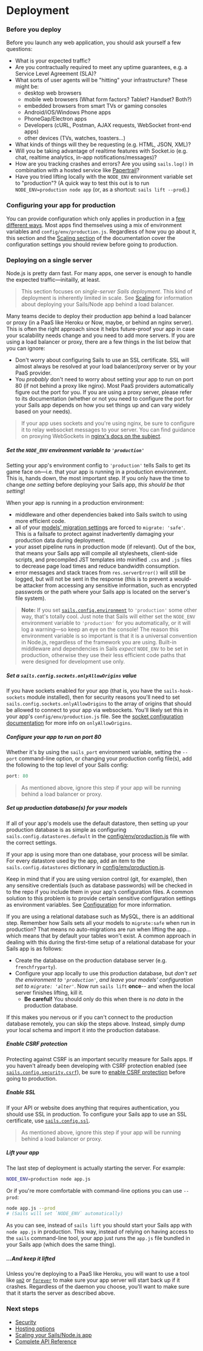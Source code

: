 # Deployment

### Before you deploy

Before you launch any web application, you should ask yourself a few questions:

+ What is your expected traffic?
+ Are you contractually required to meet any uptime guarantees, e.g. a Service Level Agreement (SLA)?
+ What sorts of user agents will be "hitting" your infrastructure? These might be:
  + desktop web browsers
  + mobile web browsers (What form factors?  Tablet? Handset? Both?)
  + embedded browsers from smart TVs or gaming consoles
  + Android/iOS/Windows Phone apps
  + PhoneGap/Electron apps
  + Developers (cURL, Postman, AJAX requests, WebSocket front-end apps)
  + other devices (TVs, watches, toasters...)
+ What kinds of things will they be requesting (e.g. HTML, JSON, XML)?
+ Will you be taking advantage of realtime features with Socket.io (e.g. chat, realtime analytics, in-app notifications/messages)?
+ How are you tracking crashes and errors? Are you using `sails.log()` in combination with a hosted service like [Papertrail](https://papertrailapp.com/)?  <!--Or are you using a custom logger from NPM like [Winston](https://github.com/winstonjs/winston)?  Or even easier, sticking with built-in logging from `sails.log()` in combination with a hosted service like [Papertrail](https://papertrailapp.com/)?-->
+ Have you tried lifting locally with the `NODE_ENV` environment variable set to "production"? (A quick way to test this out is to run `NODE_ENV=production node app` (or, as a shortcut: `sails lift --prod`).)


### Configuring your app for production

You can provide configuration which only applies in production in a [few different ways](https://sailsjs.com/documentation/reference/configuration).  Most apps find themselves using a mix of environment variables and `config/env/production.js`.  Regardless of how you go about it, this section and the [Scaling section](https://sailsjs.com/documentation/concepts/deployment/scaling) of the documentation cover the configuration settings you should review before going to production.



### Deploying on a single server

Node.js is pretty darn fast.  For many apps, one server is enough to handle the expected traffic&mdash;initailly, at least.

> This section focuses on _single-server Sails deployment_.  This kind of deployment is inherently limited in scale.  See [Scaling](https://sailsjs.com/documentation/concepts/deployment/scaling) for information about deploying your Sails/Node app behind a load balancer.

Many teams decide to deploy their production app behind a load balancer or proxy (in a PaaS like Heroku or Now, maybe, or behind an nginx server).  This is often the right approach since it helps future-proof your app in case your scalability needs change and you need to add more servers.  If you are using a load balancer or proxy, there are a few things in the list below that you can ignore:

+ Don't worry about configuring Sails to use an SSL certificate.  SSL will almost always be resolved at your load balancer/proxy server or by your PaaS provider.
+ You _probably_ don't need to worry about setting your app to run on port 80 (if not behind a proxy like nginx). Most PaaS providers automatically figure out the port for you.  If you are using a proxy server, please refer to its documentation (whether or not you need to configure the port for your Sails app depends on how you set things up and can vary widely based on your needs).

> If your app uses sockets and you're using nginx, be sure to configure it to relay websocket messages to your server. You can find guidance on proxying WebSockets in [nginx's docs on the subject](http://nginx.org/en/docs/http/websocket.html).


##### Set the `NODE_ENV` environment variable to `'production'`

Setting your app's environment config to `'production'` tells Sails to get its game face on&mdash;i.e. that your app is running in a production environment.  This is, hands down, the most important step. If you only have the time to change _one setting_ before deploying your Sails app, _this should be that setting_!

When your app is running in a production environment:
  + middleware and other dependencies baked into Sails switch to using more efficient code.
  + all of your [models' migration settings](https://sailsjs.com/documentation/concepts/models-and-orm/model-settings) are forced to `migrate: 'safe'`.  This is a failsafe to protect against inadvertently damaging your production data during deployment.
  + your asset pipeline runs in production mode (if relevant).  Out of the box, that means your Sails app will compile all stylesheets, client-side scripts, and precompiled JST templates into minified `.css` and `.js` files to decrease page load times and reduce bandwidth consumption.
  + error messages and stack traces from `res.serverError()` will still be logged, but will not be sent in the response (this is to prevent a would-be attacker from accessing any sensitive information, such as encrypted passwords or the path where your Sails app is located on the server's file system).


>**Note:**
>If you set [`sails.config.environment`](https://sailsjs.com/documentation/reference/configuration/sails-config#?sailsconfigenvironment) to `'production'` some other way, that's totally cool.  Just note that Sails will either set the `NODE_ENV` environment variable to `'production'` for you automatically, or it will log a warning&mdash;so keep an eye on the console! The reason this environment variable is so important is that it is a universal convention in Node.js, regardless of the framework you are using.  Built-in middleware and dependencies in Sails _expect_ `NODE_ENV` to be set in production, otherwise they use their less efficient code paths that were designed for development use only.

##### Set a `sails.config.sockets.onlyAllowOrigins` value

If you have sockets enabled for your app (that is, you have the `sails-hook-sockets` module installed), then for security reasons you'll need to set `sails.config.sockets.onlyAllowOrigins` to the array of origins that should be allowed to connect to your app via websockets.  You'll likely set this in your app's `config/env/production.js` file.  See the [socket configuration documentation](https://sailsjs.com/documentation/reference/configuration/sails-config-sockets) for more info on `onlyAllowOrigins`.


##### Configure your app to run on port 80

Whether it's by using the `sails_port` environment variable, setting the `--port` command-line option, or changing your production config file(s), add the following to the top level of your Sails config:

```javascript
port: 80
```

> As mentioned above, ignore this step if your app will be running behind a load balancer or proxy.



##### Set up production database(s) for your models

If all of your app's models use the default datastore, then setting up your production database is as simple as configuring `sails.config.datastores.default` in the [config/env/production.js](https://sailsjs.com/documentation/concepts/configuration#?environmentspecific-files-config-env) file with the correct settings.

If your app is using more than one database, your process will be similar.  For every datastore used by the app, add an item to the `sails.config.datastores` dictionary in [config/env/production.js](https://sailsjs.com/documentation/concepts/configuration#?environmentspecific-files-config-env).

Keep in mind that if you are using version control (git, for example), then any sensitive credentials (such as database passwords) will be checked in to the repo if you include them in your app's configuration files.  A common solution to this problem is to provide certain sensitive configuration settings as environment variables.  See [Configuration](https://sailsjs.com/documentation/concepts/configuration) for more information.

If you are using a relational database such as MySQL, there is an additional step.  Remember how Sails sets all your models to `migrate:safe` when run in production?  That means no auto-migrations are run when lifting the app... which means that by default your tables won't exist.  A common approach in dealing with this during the first-time setup of a relational database for your Sails app is as follows:
  + Create the database on the production database server (e.g. `frenchfryparty`).
  + Configure your app locally to use this production database, but _don't set the environment to `'production'`, and leave your models' configuration set to `migrate: 'alter'`_.  Now run `sails lift` **once**-- and when the local server finishes lifting, kill it.
    + **Be careful!**  You should only do this when there is _no data_ in the production database.

If this makes you nervous or if you can't connect to the production database remotely, you can skip the steps above.  Instead, simply dump your local schema and import it into the production database.


##### Enable CSRF protection

Protecting against CSRF is an important security measure for Sails apps.  If you haven't already been developing with CSRF protection enabled (see [`sails.config.security.csrf`](https://sailsjs.com/documentation/reference/configuration/sails-config-security#?sailsconfigsecuritycsrf)), be sure to [enable CSRF protection](https://sailsjs.com/documentation/concepts/security/csrf#?enabling-csrf-protection) before going to production.



##### Enable SSL

If your API or website does anything that requires authentication, you should use SSL in production.  To configure your Sails app to use an SSL certificate, use [`sails.config.ssl`](https://sailsjs.com/documentation/reference/configuration/sails-config).

> As mentioned above, ignore this step if your app will be running behind a load balancer or proxy.



##### Lift your app

The last step of deployment is actually starting the server. For example:

```bash
NODE_ENV=production node app.js
```

Or if you're more comfortable with command-line options you can use `--prod`:

```bash
node app.js --prod
# (Sails will set `NODE_ENV` automatically)
```

As you can see, instead of `sails lift` you should start your Sails app with `node app.js` in production.  This way, instead of relying on having access to the `sails` command-line tool, your app just runs the `app.js` file bundled in your Sails app (which does the same thing).


##### ...And keep it lifted

Unless you're deploying to a PaaS like Heroku, you will want to use a tool like [`pm2`](http://pm2.keymetrics.io/) or [`forever`](https://github.com/foreverjs/forever) to make sure your app server will start back up if it crashes.  Regardless of the daemon you choose, you'll want to make sure that it starts the server as described above.



### Next steps
+ [Security](https://sailsjs.com/documentation/concepts/security)
+ [Hosting options](https://sailsjs.com/documentation/concepts/deployment/hosting)
+ [Scaling your Sails/Node.js app](https://sailsjs.com/documentation/concepts/deployment/scaling)
+ [Complete API Reference](https://sailsjs.com/documentation/reference)


<docmeta name="displayName" value="Deployment">
